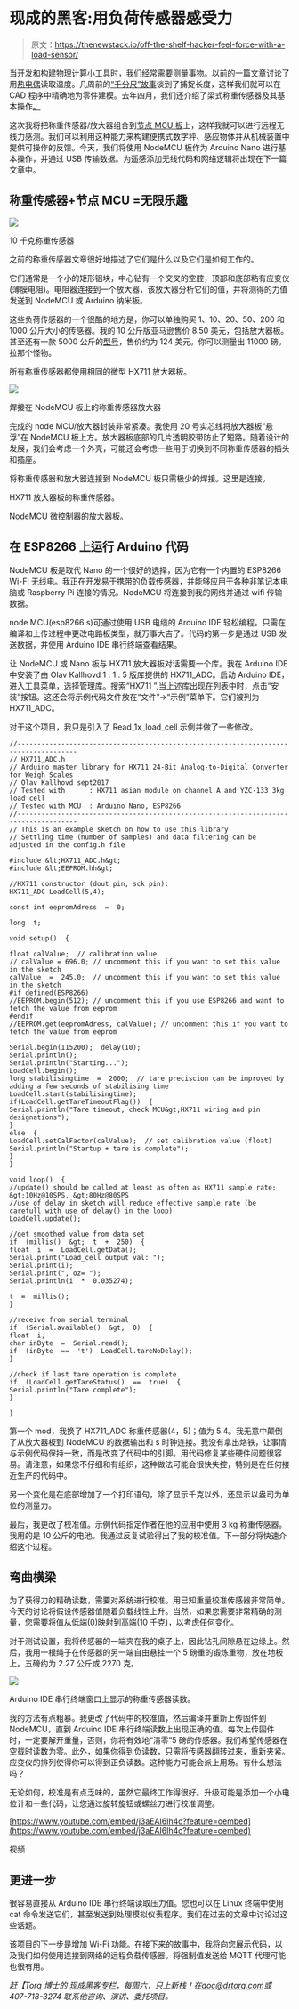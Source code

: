 # 现成的黑客:用负荷传感器感受力

> 原文：<https://thenewstack.io/off-the-shelf-hacker-feel-force-with-a-load-sensor/>

当开发和构建物理计算小工具时，我们经常需要测量事物。以前的一篇文章讨论了用[热电偶](/off-the-shelf-hacker-throw-a-thermocouple-on-the-grill/)读取温度。几周前的[“千分尺”故事](/off-the-shelf-hacker-how-to-use-the-dial-caliper-for-extra-precise-measurement/)谈到了捕捉长度，这样我们就可以在 CAD 程序中精确地为零件建模。去年四月，我们还介绍了梁式称重传感器及其基本操作[。](/off-the-shelf-hacker-use-load-cells-to-measure-mechanical-forces/)

这次我将把称重传感器/放大器组合到[节点 MCU 板](https://www.amazon.com/KeeYees-Internet-Development-Wireless-Compatible/dp/B07HF44GBT/ref=sr_1_14?keywords=nodemcu&qid=1568757966&sr=8-14)上，这样我就可以进行远程无线力感测。我们可以利用这种能力来构建便携式数字秤、感应物体并从机械装置中提供可操作的反馈。今天，我们将使用 NodeMCU 板作为 Arduino Nano 进行基本操作，并通过 USB 传输数据。为遥感添加无线代码和网络逻辑将出现在下一篇文章中。

## 称重传感器+节点 MCU =无限乐趣

![](img/8cf9d4410638de1b2a64015448800fc7.png)

10 千克称重传感器

之前的称重传感器文章很好地描述了它们是什么以及它们是如何工作的。

它们通常是一个小的矩形铝块，中心钻有一个交叉的空腔，顶部和底部粘有应变仪(薄膜电阻)。电阻器连接到一个放大器，该放大器分析它们的值，并将测得的力值发送到 NodeMCU 或 Arduino 纳米板。

这些负荷传感器的一个很酷的地方是，你可以单独购买 1、10、20、50、200 和 1000 公斤大小的传感器。我的 10 公斤版亚马逊售价 8.50 美元，包括放大器板。甚至还有一款 5000 公斤的[型号](https://www.amazon.com/Pressure-Concrete-Station-Batching-Testing/dp/B07L9S8VCD/ref=asc_df_B07L9S8VCD/?tag=hyprod-20&linkCode=df0&hvadid=344588138627&hvpos=1o1&hvnetw=g&hvrand=16321041789184075272&hvpone=&hvptwo=&hvqmt=&hvdev=c&hvdvcmdl=&hvlocint=&hvlocphy=9051575&hvtargid=pla-848974129677&psc=1&tag=&ref=&adgrpid=69777454699&hvpone=&hvptwo=&hvadid=344588138627&hvpos=1o1&hvnetw=g&hvrand=16321041789184075272&hvqmt=&hvdev=c&hvdvcmdl=&hvlocint=&hvlocphy=9051575&hvtargid=pla-848974129677)，售价约为 124 美元。你可以测量出 11000 磅。拉那个怪物。

所有称重传感器都使用相同的微型 HX711 放大器板。

![](img/bc3ea54239ea5d18c21951985540d126.png)

焊接在 NodeMCU 板上的称重传感器放大器

完成的 node MCU/放大器封装非常紧凑。我使用 20 号实芯线将放大器板“悬浮”在 NodeMCU 板上方。放大器板底部的几片透明胶带防止了短路。随着设计的发展，我们会考虑一个外壳，可能还会考虑一些用于切换到不同称重传感器的插头和插座。

将称重传感器和放大器连接到 NodeMCU 板只需极少的焊接。这里是连接。

HX711 放大器板的称重传感器。

NodeMCU 微控制器的放大器板。

## 在 ESP8266 上运行 Arduino 代码

NodeMCU 板是取代 Nano 的一个很好的选择，因为它有一个内置的 ESP8266 Wi-Fi 无线电。我正在开发易于携带的负载传感器，并能够应用于各种非笔记本电脑或 Raspberry Pi 连接的情况。NodeMCU 将连接到我的网络并通过 wifi 传输数据。

node MCU(esp8266 s)可通过使用 USB 电缆的 Arduino IDE 轻松编程。只需在编译和上传过程中更改电路板类型，就万事大吉了。代码的第一步是通过 USB 发送数据，并使用 Arduino IDE 串行终端查看结果。

让 NodeMCU 或 Nano 板与 HX711 放大器板对话需要一个库。我在 Arduino IDE 中安装了由 Olav Kallhovd 1 . 1 . 5 版库提供的 HX711_ADC。启动 Arduino IDE，进入工具菜单，选择管理库。搜索“HX711 ”,当上述库出现在列表中时，点击“安装”按钮。这还会将示例代码文件放在“文件”->“示例”菜单下。它们被列为 HX711_ADC。

对于这个项目，我只是引入了 Read_1x_load_cell 示例并做了一些修改。

```
//-------------------------------------------------------------------------------------
// HX711_ADC.h
// Arduino master library for HX711 24-Bit Analog-to-Digital Converter for Weigh Scales
// Olav Kallhovd sept2017
// Tested with      : HX711 asian module on channel A and YZC-133 3kg load cell
// Tested with MCU  : Arduino Nano, ESP8266
//-------------------------------------------------------------------------------------
// This is an example sketch on how to use this library
// Settling time (number of samples) and data filtering can be adjusted in the config.h file

#include &lt;HX711_ADC.h&gt;
#include &lt;EEPROM.hh&gt;

//HX711 constructor (dout pin, sck pin):
HX711_ADC LoadCell(5,4);

const int eepromAdress  =  0;

long  t;

void setup()  {

float calValue;  // calibration value
// calValue = 696.0; // uncomment this if you want to set this value in the sketch
calValue  =  245.0;  // uncomment this if you want to set this value in the sketch
#if defined(ESP8266)
//EEPROM.begin(512); // uncomment this if you use ESP8266 and want to fetch the value from eeprom
#endif
//EEPROM.get(eepromAdress, calValue); // uncomment this if you want to fetch the value from eeprom

Serial.begin(115200);  delay(10);
Serial.println();
Serial.println("Starting...");
LoadCell.begin();
long stabilisingtime  =  2000;  // tare preciscion can be improved by adding a few seconds of stabilising time
LoadCell.start(stabilisingtime);
if(LoadCell.getTareTimeoutFlag())  {
Serial.println("Tare timeout, check MCU&gt;HX711 wiring and pin designations");
}
else  {
LoadCell.setCalFactor(calValue);  // set calibration value (float)
Serial.println("Startup + tare is complete");
}
}

void loop()  {
//update() should be called at least as often as HX711 sample rate; &gt;10Hz@10SPS, &gt;80Hz@80SPS
//use of delay in sketch will reduce effective sample rate (be carefull with use of delay() in the loop)
LoadCell.update();

//get smoothed value from data set
if  (millis()  &gt;  t  +  250)  {
float  i  =  LoadCell.getData();
Serial.print("Load_cell output val: ");
Serial.print(i);
Serial.print(", oz= ");
Serial.println(i  *  0.035274);

t  =  millis();
}

//receive from serial terminal
if  (Serial.available()  &gt;  0)  {
float  i;
char inByte  =  Serial.read();
if  (inByte  ==  't')  LoadCell.tareNoDelay();
}

//check if last tare operation is complete
if  (LoadCell.getTareStatus()  ==  true)  {
Serial.println("Tare complete");
}

}

```

第一个 mod，我换了 HX711_ADC 称重传感器(4，5)；值为 5.4。我无意中颠倒了从放大器板到 NodeMCU 的数据输出和 s 时钟连接。我没有拿出烙铁，让事情与示例代码保持一致，而是改变了代码中的引脚。用代码修复某些硬件问题很容易。请注意，如果您不仔细和有组织，这种做法可能会很快失控，特别是在任何接近生产的代码中。

另一个变化是在底部增加了一个打印语句，除了显示千克以外，还显示以盎司为单位的测量力。

最后，我更改了校准值。示例代码指定作者在他的应用中使用 3 kg 称重传感器。我用的是 10 公斤的电池。我通过反复试验得出了我的校准值。下一部分将快速介绍这个过程。

## 弯曲横梁

为了获得力的精确读数，需要对系统进行校准。用已知重量校准传感器非常简单。今天的讨论将假设传感器值随着负载线性上升。当然，如果您需要非常精确的测量，您需要将值从低端(0)映射到高端(10 千克)，以考虑任何变化。

对于测试设置，我将传感器的一端夹在我的桌子上，因此钻孔间隙悬在边缘上。然后，我用一根绳子在传感器的另一端自由悬挂一个 5 磅重的锻炼重物，放在地板上。五磅约为 2.27 公斤或 2270 克。

![](img/8bb9249db72d8eabd9a8cefcbd781477.png)

Arduino IDE 串行终端窗口上显示的称重传感器读数。

我的方法有点粗暴。我更改了代码中的校准值，然后编译并重新上传固件到 NodeMCU，直到 Arduino IDE 串行终端读数上出现正确的值。每次上传固件时，一定要解开重量，否则，你将有效地“清零”5 磅的传感器。我们希望传感器在空载时读数为零。此外，如果你得到负读数，只需将传感器翻转过来，重新夹紧。应变仪的排列使得你可以得到正负读数。这种能力可能会派上用场。有什么想法吗？

无论如何，校准是有点乏味的，虽然它最终工作得很好。升级可能是添加一个小电位计和一些代码，让您通过旋转旋钮或螺丝刀进行校准调整。

[https://www.youtube.com/embed/j3aEAI6lh4c?feature=oembed](https://www.youtube.com/embed/j3aEAI6lh4c?feature=oembed)

视频

## 更进一步

很容易直接从 Arduino IDE 串行终端读取压力值。您也可以在 Linux 终端中使用 cat 命令发送它们，甚至发送到处理模拟仪表程序。我们在过去的文章中讨论过这些话题。

该项目的下一步是增加 Wi-Fi 功能。在接下来的故事中，我将向您展示代码，以及我们如何使用连接到网络的远程负载传感器。将强制值发送给 MQTT 代理可能也很有用。

*赶【Torq 博士的 [现成黑客专栏](https://thenewstack.io/tag/off-the-shelf-hacker/)，每周六，只上新栈！在[doc@drtorq.com](mailto:doc@drtorq.com)或 407-718-3274 联系他咨询、演讲、委托项目。*

<svg xmlns:xlink="http://www.w3.org/1999/xlink" viewBox="0 0 68 31" version="1.1"><title>Group</title> <desc>Created with Sketch.</desc></svg>